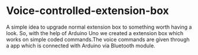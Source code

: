 # Voice-controlled-extension-box
A simple idea to upgrade normal extension box to something worth having a look. So, with the help of Arduino Uno we created a extension box which works on simple coded commands.The voice commands are given through a app which is connected with Arduino via Bluetooth module.
